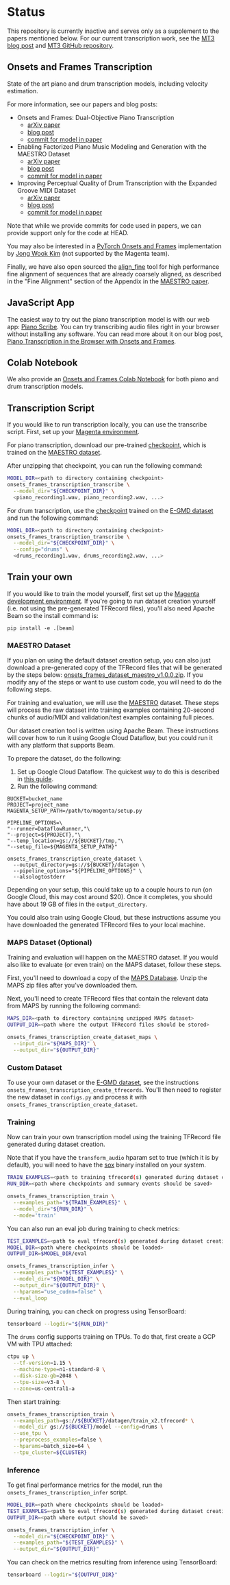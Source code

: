 # Status

This repository is currently inactive and serves only as a supplement to the papers mentioned below. For our current transcription work, see the [MT3 blog post](https://g.co/magenta/mt3) and [MT3 GitHub repository](https://github.com/magenta/mt3).

## Onsets and Frames Transcription

State of the art piano and drum transcription models, including velocity estimation.

For more information, see our papers and blog posts:

* Onsets and Frames: Dual-Objective Piano Transcription
  * [arXiv paper](https://goo.gl/magenta/onsets-frames-paper)
  * [blog post](https://g.co/magenta/onsets-frames)
  * [commit for model in paper](https://github.com/tensorflow/magenta/tree/9885adef56d134763a89de5584f7aa18ca7d53b6)
* Enabling Factorized Piano Music Modeling and Generation with the MAESTRO Dataset
  * [arXiv paper](https://goo.gl/magenta/maestro-paper)
  * [blog post](https://g.co/magenta/maestro-wave2midi2wave)
  * [commit for model in paper](https://github.com/tensorflow/magenta/tree/541240ea7ed5b046951b54881163db2853894bbc)
* Improving Perceptual Quality of Drum Transcription with the Expanded Groove MIDI Dataset
  * [arXiv paper](https://goo.gl/magenta/e-gmd-paper)
  * [blog post](https://g.co/magenta/oaf-drums)
  * [commit for model in paper](https://github.com/tensorflow/magenta/tree/94529798dfbbb14c27ddfd76f23027dc8e2ce185)


Note that while we provide commits for code used in papers, we can provide support only for the code at HEAD.

You may also be interested in a [PyTorch Onsets and Frames](https://github.com/jongwook/onsets-and-frames) implementation by [Jong Wook Kim](https://github.com/jongwook) (not supported by the Magenta team).

Finally, we have also open sourced the [align_fine](https://github.com/magenta/note-seq/blob/main/note_seq/alignment) tool for high performance fine alignment of sequences that are already coarsely aligned, as described in the "Fine Alignment" section of the Appendix in the [MAESTRO paper](https://goo.gl/magenta/maestro-paper).

## JavaScript App

The easiest way to try out the piano transcription model is with our web app: [Piano Scribe](https://goo.gl/magenta/piano-scribe). You can try transcribing audio files right in your browser without installing any software. You can read more about it on our blog post, [Piano Transcription in the Browser with Onsets and Frames](http://g.co/magenta/oaf-js).

## Colab Notebook

We also provide an [Onsets and Frames Colab Notebook](https://goo.gl/magenta/onsets-frames-colab) for both piano and drum transcription models.

## Transcription Script

If you would like to run transcription locally, you can use the transcribe
script. First, set up your [Magenta environment](/README.md).

For piano transcription, download our pre-trained
[checkpoint](https://storage.googleapis.com/magentadata/models/onsets_frames_transcription/maestro_checkpoint.zip),
which is trained on the [MAESTRO dataset](https://g.co/magenta/maestro-dataset).

After unzipping that checkpoint, you can run the following command:

```bash
MODEL_DIR=<path to directory containing checkpoint>
onsets_frames_transcription_transcribe \
  --model_dir="${CHECKPOINT_DIR}" \
  <piano_recording1.wav, piano_recording2.wav, ...>
```

For drum transcription, use the [checkpoint](https://storage.googleapis.com/magentadata/models/onsets_frames_transcription/e-gmd_checkpoint.zip) trained on the [E-GMD dataset](https://g.co/magenta/e-gmd) and run the following command:

```bash
MODEL_DIR=<path to directory containing checkpoint>
onsets_frames_transcription_transcribe \
  --model_dir="${CHECKPOINT_DIR}" \
  --config="drums" \
  <drums_recording1.wav, drums_recording2.wav, ...>
```


## Train your own

If you would like to train the model yourself, first set up the [Magenta development environment](/README.md#development-environment).
If you're going to run dataset creation yourself (i.e. not using the pre-generated TFRecord files),
you'll also need Apache Beam so the install command is:

```
pip install -e .[beam]
```


### MAESTRO Dataset

If you plan on using the default dataset creation setup, you can also just download a pre-generated copy of the TFRecord files that will be generated by the steps below: [onsets_frames_dataset_maestro_v1.0.0.zip](https://storage.googleapis.com/magentadata/models/onsets_frames_transcription/onsets_frames_dataset_maestro_v1.0.0.zip). If you modify any of the steps or want to use custom code, you will need to do the following steps.

For training and evaluation, we will use the [MAESTRO](https://g.co/magenta/maestro-dataset) dataset. These steps will process the raw dataset into training examples containing 20-second chunks of audio/MIDI and validation/test examples containing full pieces.

Our dataset creation tool is written using Apache Beam. These instructions will cover how to run it using Google Cloud Dataflow, but you could run it with any platform that supports Beam.

To prepare the dataset, do the following:

1. Set up Google Cloud Dataflow. The quickest way to do this is described in [this guide](https://cloud.google.com/dataflow/docs/quickstarts/quickstart-python).
1. Run the following command:

```
BUCKET=bucket_name
PROJECT=project_name
MAGENTA_SETUP_PATH=/path/to/magenta/setup.py

PIPELINE_OPTIONS=\
"--runner=DataflowRunner,"\
"--project=${PROJECT},"\
"--temp_location=gs://${BUCKET}/tmp,"\
"--setup_file=${MAGENTA_SETUP_PATH}"

onsets_frames_transcription_create_dataset \
  --output_directory=gs://${BUCKET}/datagen \
  --pipeline_options="${PIPELINE_OPTIONS}" \
  --alsologtostderr
```

Depending on your setup, this could take up to a couple hours to run (on Google Cloud, this may cost around $20). Once it completes, you should have about 19 GB of files in the `output_directory`.

You could also train using Google Cloud, but these instructions assume you have downloaded the generated TFRecord files to your local machine.

### MAPS Dataset (Optional)

Training and evaluation will happen on the MAESTRO dataset. If you would also like to evaluate (or even train) on the MAPS dataset, follow these steps.

First, you'll need to download a copy of the
[MAPS Database](http://www.tsi.telecom-paristech.fr/aao/en/2010/07/08/maps-database-a-piano-database-for-multipitch-estimation-and-automatic-transcription-of-music/).
Unzip the MAPS zip files after you've downloaded them.

Next, you'll need to create TFRecord files that contain the relevant data from MAPS by running the following command:

```bash
MAPS_DIR=<path to directory containing unzipped MAPS dataset>
OUTPUT_DIR=<path where the output TFRecord files should be stored>

onsets_frames_transcription_create_dataset_maps \
  --input_dir="${MAPS_DIR}" \
  --output_dir="${OUTPUT_DIR}"
```

### Custom Dataset

To use your own dataset or the [E-GMD dataset](https://g.co/magenta/e-gmd), see the instructions `onsets_frames_transcription_create_tfrecords`. You'll then need to register the new dataset in `configs.py` and process it with `onsets_frames_transcription_create_dataset`.

### Training

Now can train your own transcription model using the training TFRecord file generated during dataset creation.

Note that if you have the `transform_audio` hparam set to true (which it is by default), you will need to have the [sox](http://sox.sourceforge.net/) binary installed on your system.

```bash
TRAIN_EXAMPLES=<path to training tfrecord(s) generated during dataset creation>
RUN_DIR=<path where checkpoints and summary events should be saved>

onsets_frames_transcription_train \
  --examples_path="${TRAIN_EXAMPLES}" \
  --model_dir="${RUN_DIR}" \
  --mode='train'
```

You can also run an eval job during training to check metrics:

```bash
TEST_EXAMPLES=<path to eval tfrecord(s) generated during dataset creation>
MODEL_DIR=<path where checkpoints should be loaded>
OUTPUT_DIR=$MODEL_DIR/eval

onsets_frames_transcription_infer \
  --examples_path="${TEST_EXAMPLES}" \
  --model_dir="${MODEL_DIR}" \
  --output_dir="${OUTPUT_DIR}" \
  --hparams="use_cudnn=false" \
  --eval_loop
```

During training, you can check on progress using TensorBoard:

```bash
tensorboard --logdir="${RUN_DIR}"
```

The `drums` config supports training on TPUs. To do that, first create a GCP VM with TPU attached:

```bash
ctpu up \
  --tf-version=1.15 \
  --machine-type=n1-standard-8 \
  --disk-size-gb=2048 \
  --tpu-size=v3-8 \
  --zone=us-central1-a
```

Then start training:

```bash
onsets_frames_transcription_train \
  --examples_path=gs://${BUCKET}/datagen/train_x2.tfrecord* \
  --model_dir gs://${BUCKET}/model --config=drums \
  --use_tpu \
  --preprocess_examples=false \
  --hparams=batch_size=64 \
  --tpu_cluster=${CLUSTER}
```

### Inference

To get final performance metrics for the model, run the `onsets_frames_transcription_infer` script.

```bash
MODEL_DIR=<path where checkpoints should be loaded>
TEST_EXAMPLES=<path to eval tfrecord(s) generated during dataset creation>
OUTPUT_DIR=<path where output should be saved>

onsets_frames_transcription_infer \
  --model_dir="${CHECKPOINT_DIR}" \
  --examples_path="${TEST_EXAMPLES}" \
  --output_dir="${OUTPUT_DIR}"
```

You can check on the metrics resulting from inference using TensorBoard:

```bash
tensorboard --logdir="${OUTPUT_DIR}"
```
